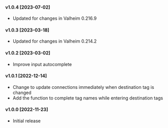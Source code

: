 #### v1.0.4 [2023-07-02]
- Updated for changes in Valheim 0.216.9

#### v1.0.3 [2023-03-18]
- Updated for changes in Valheim 0.214.2

#### v1.0.2 [2023-03-02]
- Improve input autocomplete

#### v1.0.1 [2022-12-14]
- Change to update connections immediately when destination tag is changed
- Add the function to complete tag names while entering destination tags

#### v1.0.0 [2022-11-23]
- Initial release
